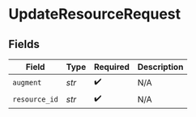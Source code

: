 # UpdateResourceRequest


## Fields

| Field              | Type               | Required           | Description        |
| ------------------ | ------------------ | ------------------ | ------------------ |
| `augment`          | *str*              | :heavy_check_mark: | N/A                |
| `resource_id`      | *str*              | :heavy_check_mark: | N/A                |